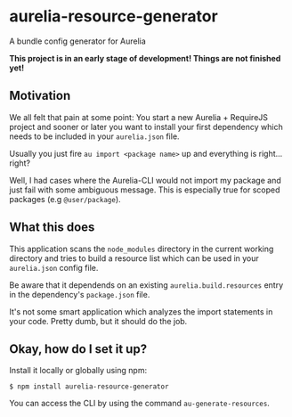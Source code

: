 # aurelia-resource-generator

A bundle config generator for Aurelia

**This project is in an early stage of development! Things are not finished yet!**

## Motivation

We all felt that pain at some point: You start a new Aurelia + RequireJS project
and sooner or later you want to install your first dependency which needs
to be included in your `aurelia.json` file.

Usually you just fire `au import <package name>` up and everything is right... right?

Well, I had cases where the Aurelia-CLI would not import my package and just
fail with some ambiguous message. This is especially true for scoped packages
(e.g `@user/package`).

## What this does

This application scans the `node_modules` directory in the current working
directory and tries to build a resource list which can be used in your
`aurelia.json` config file.

Be aware that it dependends on an existing
`aurelia.build.resources` entry in the dependency's `package.json` file.

It's not some smart application which analyzes the import statements in your
code. Pretty dumb, but it should do the job.

## Okay, how do I set it up?

Install it locally or globally using npm:

```
$ npm install aurelia-resource-generator
```

You can access the CLI by using the command `au-generate-resources`.
